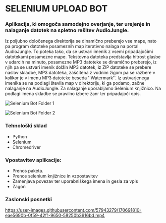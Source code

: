 # SELENIUM UPLOAD BOT
### Aplikacija, ki omogoča samodejno overjanje, ter urejenje in nalaganje datotek na spletno rešitev AudioJungle.

Iz poljubno določenega direktorija se dinamično preberejo vse mape, nato pa program datoteke posameznih map iterativno nalaga na portal AudioJungle. To poteka tako, da se ustvari imenik z vsemi pripadajočimi datotekami posamezne mape. Tekstovna datoteka predstavlja hitrost glasbe v udarcih na minuto, posamezne MP3 datoteke se dinamično preberejo, iz njih pa se ustvari imenik dolžin MP3 datotek, iz ZIP datoteke se prebere naslov skladbe, MP3 datoteka, zaščitena z vodnim žigom pa se razbere v kolikor je v imenu MP3 datoteke beseda ''Watermark''. Iz ustvarjenega imenika se na podlagi števila map v direktoriju, ki ga podamo, začne nalaganje na AudioJungle. Za nalaganje uporabljamo Selenium knjižnico. Na podlagi imena skladbe se pravilno izbere žanr ter pripadajoči opis.

![Selenium Bot Folder 1](https://user-images.githubusercontent.com/57943279/170692041-e4074de6-8d1d-40fc-849b-416f6a4df929.JPG)

![Selenium Bot Folder 2](https://user-images.githubusercontent.com/57943279/170692050-83ac5d80-7828-4f18-88df-38657c9110e8.JPG)


### Tehnološki sklad

* Python
* Selenium 
* Chromedriver

### Vpostavitev aplikacije:

* Prenos paketa.
* Prenos selenium knjižnice in vzpostavitev
* Zamenjava povezav ter uporabniškega imena in gesla za vpis
* Zagon

### Zaslonski posnetki

https://user-images.githubusercontent.com/57943279/170691810-eae5690b-0f59-42f1-9650-58250b3916bd.mp4

